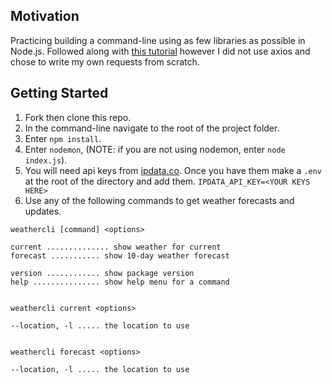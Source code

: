 ## Motivation

Practicing building a command-line using as few libraries as possible in Node.js. Followed along with [this tutorial](https://timber.io/blog/creating-a-real-world-cli-app-with-node/#publishing-to-npm) however I did not use axios and chose to write my own requests from scratch.

## Getting Started

1. Fork then clone this repo.
2. In the command-line navigate to the root of the project folder.
3. Enter `npm install`.
4. Enter `nodemon`, (NOTE: if you are not using nodemon, enter `node index.js`).
5. You will need api keys from [ipdata.co](ipdata.co). Once you have them make a `.env` at the root of the directory and add them. `IPDATA_API_KEY=<YOUR KEYS HERE>`
6. Use any of the following commands to get weather forecasts and updates.

```
weathercli [command] <options>

current .............. show weather for current
forecast ........... show 10-day weather forecast

version ............ show package version
help ............... show help menu for a command


weathercli current <options>

--location, -l ..... the location to use


weathercli forecast <options>

--location, -l ..... the location to use
```
